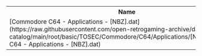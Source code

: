 <table>
<tr><th>Name</th><th>Size</th></tr>
<tr><td>
[Commodore C64 - Applications - [NBZ].dat](https://raw.githubusercontent.com/open-retrogaming-archive/dat-catalog/main/root/basic/TOSEC/Commodore/C64/Applications/[NBZ]/Commodore C64 - Applications - [NBZ].dat)
</td><td>40481</td></tr>
</table>
